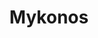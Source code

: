---
layout: photos.njk
title: Mykonos
tags:
  - photos
imageFolder: mykonos
camera: Fujifilm X100T
copy: Last stop on our Greek island hopping adventure is Mykonos. Took some time to relax before heading home so not many photos here, and the ones that were taken were mostly by Rachael!
---